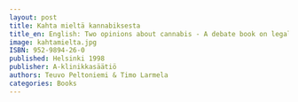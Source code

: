 ```yaml
---
layout: post
title: Kahta mieltä kannabiksesta
title_en: English: Two opinions about cannabis - A debate book on legalizing of cannabis.
image: kahtamielta.jpg
ISBN: 952-9894-26-0
published: Helsinki 1998
publisher: A-klinikkasäätiö
authors: Teuvo Peltoniemi & Timo Larmela
categories: Books
---
```



